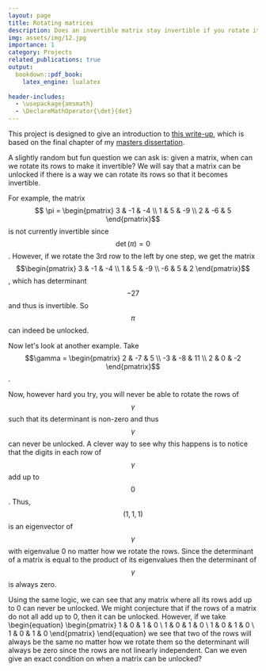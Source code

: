 ```yaml
---
layout: page
title: Rotating matrices
description: Does an invertible matrix stay invertible if you rotate its rows?
img: assets/img/12.jpg
importance: 1
category: Projects
related_publications: true
output: 
  bookdown::pdf_book:
    latex_engine: lualatex
    
header-includes:
  - \usepackage{amsmath}
  - \DeclareMathOperator{\det}{det}
---
```


This project is designed to give an introduction to [this write-up](assets/pdf/Unlocking_Matrices.pdf), which is based on the final chapter of my [masters dissertation](assets/pdf/PM.pdf).

A slightly random but fun question we can ask is: given a matrix, when can we rotate its rows to make it invertible? We will say that a matrix can be unlocked if there is a way we can rotate its rows so that it becomes invertible.

For example, the matrix  $$ \pi = \begin{pmatrix} 3 & -1 & -4 \\ 1 & 5 & -9 \\ 2 & -6 & 5 \end{pmatrix}$$ is not currently invertible since $$\det(\pi)=0$$. However, if we rotate the 3rd row to the left by one step, we get the matrix  $$\begin{pmatrix}
        3 & -1 & -4 \\
        1 & 5 & -9 \\
        -6 & 5 & 2
    \end{pmatrix}$$, which has determinant $$-27$$ and thus is invertible. So $$\pi$$ can indeed be unlocked.
    
Now let's look at another example. Take $$\gamma =
    \begin{pmatrix} 
    2 & -7 & 5 \\ 
    -3 & -8 & 11 \\
    2 & 0 & -2
    \end{pmatrix}$$. 
    

Now, however hard you try, you will never be able to rotate the rows of $$\gamma$$ such that its determinant is non-zero and thus $$\gamma$$ can never be unlocked. A clever way to see why this happens is to notice that the digits in each row of $$\gamma$$ add up to $$0$$. Thus, $$(1,1,1)$$ is an eigenvector of $$\gamma$$  with eigenvalue 0 no matter how we rotate the rows. Since the determinant of a matrix is equal to the product of its eigenvalues then the determinant of $$\gamma$$ is always zero. 
    
Using the same logic, we can see that any matrix where all its rows add up to 0 can never be unlocked. We might conjecture that if the rows of a matrix do not all add up to 0, then it can be unlocked. However, if we take
\begin{equation}
\begin{pmatrix}
1 & 0 & 1 & 0 \\
1 & 0 & 1 & 0 \\
1 & 0 & 1 & 0 \\
1 & 0 & 1 & 0 
\end{pmatrix}
\end{equation}
we see that two of the rows will always be the same no matter how we rotate them so the determinant will always be zero since the rows are not linearly independent. Can we even give an exact condition on when a matrix can be unlocked?

